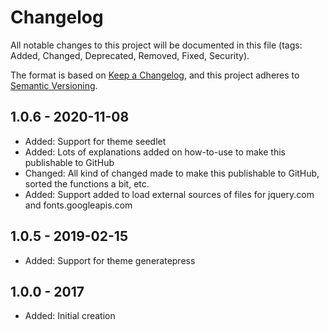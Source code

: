 # Changelog
All notable changes to this project will be documented in this file (tags: Added, Changed, Deprecated, Removed, Fixed, Security).

The format is based on [Keep a Changelog](https://keepachangelog.com/en/1.0.0/),
and this project adheres to [Semantic Versioning](https://semver.org/spec/v2.0.0.html).


## 1.0.6 - 2020-11-08
- Added: Support for theme seedlet 
- Added: Lots of explanations added on how-to-use to make this publishable to GitHub
- Changed: All kind of changed made to make this publishable to GitHub, sorted the functions a bit, etc. 
- Added: Support added to load external sources of files for jquery.com and fonts.googleapis.com 

## 1.0.5 - 2019-02-15
- Added: Support for theme generatepress 

## 1.0.0 - 2017
- Added: Initial creation
